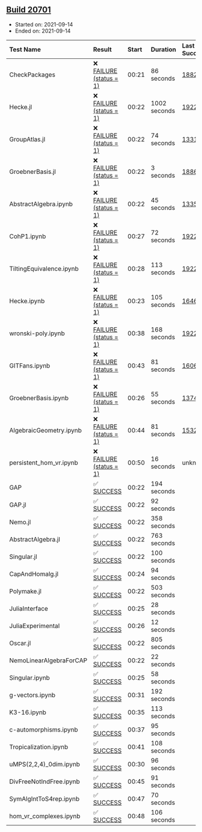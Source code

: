 ## [Build 20701](https://oscarci.mathematik.uni-kl.de/job/oscar/20701/)

* Started on: 2021-09-14
* Ended on: 2021-09-14

| Test Name    | Result | Start | Duration | Last Success | First Failure |
|:-------------|:-------|:------|:---------|:-------------|:--------------|
| CheckPackages | ❌ [FAILURE (status = 1)](https://oscarci.mathematik.uni-kl.de/job/oscar/20701/artifact/logs/build-20701/CheckPackages.log) | 00:21 | 86 seconds | [18822](https://oscarci.mathematik.uni-kl.de/job/oscar/18822/) | [18823](https://oscarci.mathematik.uni-kl.de/job/oscar/18823/) |
| Hecke.jl | ❌ [FAILURE (status = 1)](https://oscarci.mathematik.uni-kl.de/job/oscar/20701/artifact/logs/build-20701/Hecke.jl.log) | 00:22 | 1002 seconds | [19222](https://oscarci.mathematik.uni-kl.de/job/oscar/19222/) | [20152](https://oscarci.mathematik.uni-kl.de/job/oscar/20152/) |
| GroupAtlas.jl | ❌ [FAILURE (status = 1)](https://oscarci.mathematik.uni-kl.de/job/oscar/20701/artifact/logs/build-20701/GroupAtlas.jl.log) | 00:22 | 74 seconds | [13311](https://oscarci.mathematik.uni-kl.de/job/oscar/13311/) | [13312](https://oscarci.mathematik.uni-kl.de/job/oscar/13312/) |
| GroebnerBasis.jl | ❌ [FAILURE (status = 1)](https://oscarci.mathematik.uni-kl.de/job/oscar/20701/artifact/logs/build-20701/GroebnerBasis.jl.log) | 00:22 | 3 seconds | [18864](https://oscarci.mathematik.uni-kl.de/job/oscar/18864/) | [18865](https://oscarci.mathematik.uni-kl.de/job/oscar/18865/) |
| AbstractAlgebra.ipynb | ❌ [FAILURE (status = 1)](https://oscarci.mathematik.uni-kl.de/job/oscar/20701/artifact/logs/build-20701/AbstractAlgebra.ipynb.log) | 00:22 | 45 seconds | [13355](https://oscarci.mathematik.uni-kl.de/job/oscar/13355/) | [13356](https://oscarci.mathematik.uni-kl.de/job/oscar/13356/) |
| CohP1.ipynb | ❌ [FAILURE (status = 1)](https://oscarci.mathematik.uni-kl.de/job/oscar/20701/artifact/logs/build-20701/CohP1.ipynb.log) | 00:27 | 72 seconds | [19222](https://oscarci.mathematik.uni-kl.de/job/oscar/19222/) | [20152](https://oscarci.mathematik.uni-kl.de/job/oscar/20152/) |
| TiltingEquivalence.ipynb | ❌ [FAILURE (status = 1)](https://oscarci.mathematik.uni-kl.de/job/oscar/20701/artifact/logs/build-20701/TiltingEquivalence.ipynb.log) | 00:28 | 113 seconds | [19222](https://oscarci.mathematik.uni-kl.de/job/oscar/19222/) | [20152](https://oscarci.mathematik.uni-kl.de/job/oscar/20152/) |
| Hecke.ipynb | ❌ [FAILURE (status = 1)](https://oscarci.mathematik.uni-kl.de/job/oscar/20701/artifact/logs/build-20701/Hecke.ipynb.log) | 00:23 | 105 seconds | [16463](https://oscarci.mathematik.uni-kl.de/job/oscar/16463/) | [16464](https://oscarci.mathematik.uni-kl.de/job/oscar/16464/) |
| wronski-poly.ipynb | ❌ [FAILURE (status = 1)](https://oscarci.mathematik.uni-kl.de/job/oscar/20701/artifact/logs/build-20701/wronski-poly.ipynb.log) | 00:38 | 168 seconds | [19222](https://oscarci.mathematik.uni-kl.de/job/oscar/19222/) | [20152](https://oscarci.mathematik.uni-kl.de/job/oscar/20152/) |
| GITFans.ipynb | ❌ [FAILURE (status = 1)](https://oscarci.mathematik.uni-kl.de/job/oscar/20701/artifact/logs/build-20701/GITFans.ipynb.log) | 00:43 | 81 seconds | [16068](https://oscarci.mathematik.uni-kl.de/job/oscar/16068/) | [16069](https://oscarci.mathematik.uni-kl.de/job/oscar/16069/) |
| GroebnerBasis.ipynb | ❌ [FAILURE (status = 1)](https://oscarci.mathematik.uni-kl.de/job/oscar/20701/artifact/logs/build-20701/GroebnerBasis.ipynb.log) | 00:26 | 55 seconds | [13748](https://oscarci.mathematik.uni-kl.de/job/oscar/13748/) | [13749](https://oscarci.mathematik.uni-kl.de/job/oscar/13749/) |
| AlgebraicGeometry.ipynb | ❌ [FAILURE (status = 1)](https://oscarci.mathematik.uni-kl.de/job/oscar/20701/artifact/logs/build-20701/AlgebraicGeometry.ipynb.log) | 00:44 | 81 seconds | [15322](https://oscarci.mathematik.uni-kl.de/job/oscar/15322/) | [15323](https://oscarci.mathematik.uni-kl.de/job/oscar/15323/) |
| persistent_hom_vr.ipynb | ❌ [FAILURE (status = 1)](https://oscarci.mathematik.uni-kl.de/job/oscar/20701/artifact/logs/build-20701/persistent_hom_vr.ipynb.log) | 00:50 | 16 seconds | unknown | unknown |
| GAP | ✅ [SUCCESS](https://oscarci.mathematik.uni-kl.de/job/oscar/20701/artifact/logs/build-20701/GAP.log) | 00:22 | 194 seconds |  |  |
| GAP.jl | ✅ [SUCCESS](https://oscarci.mathematik.uni-kl.de/job/oscar/20701/artifact/logs/build-20701/GAP.jl.log) | 00:22 | 92 seconds |  |  |
| Nemo.jl | ✅ [SUCCESS](https://oscarci.mathematik.uni-kl.de/job/oscar/20701/artifact/logs/build-20701/Nemo.jl.log) | 00:22 | 358 seconds |  |  |
| AbstractAlgebra.jl | ✅ [SUCCESS](https://oscarci.mathematik.uni-kl.de/job/oscar/20701/artifact/logs/build-20701/AbstractAlgebra.jl.log) | 00:22 | 763 seconds |  |  |
| Singular.jl | ✅ [SUCCESS](https://oscarci.mathematik.uni-kl.de/job/oscar/20701/artifact/logs/build-20701/Singular.jl.log) | 00:22 | 100 seconds |  |  |
| CapAndHomalg.jl | ✅ [SUCCESS](https://oscarci.mathematik.uni-kl.de/job/oscar/20701/artifact/logs/build-20701/CapAndHomalg.jl.log) | 00:24 | 94 seconds |  |  |
| Polymake.jl | ✅ [SUCCESS](https://oscarci.mathematik.uni-kl.de/job/oscar/20701/artifact/logs/build-20701/Polymake.jl.log) | 00:22 | 503 seconds |  |  |
| JuliaInterface | ✅ [SUCCESS](https://oscarci.mathematik.uni-kl.de/job/oscar/20701/artifact/logs/build-20701/JuliaInterface.log) | 00:25 | 28 seconds |  |  |
| JuliaExperimental | ✅ [SUCCESS](https://oscarci.mathematik.uni-kl.de/job/oscar/20701/artifact/logs/build-20701/JuliaExperimental.log) | 00:26 | 12 seconds |  |  |
| Oscar.jl | ✅ [SUCCESS](https://oscarci.mathematik.uni-kl.de/job/oscar/20701/artifact/logs/build-20701/Oscar.jl.log) | 00:22 | 805 seconds |  |  |
| NemoLinearAlgebraForCAP | ✅ [SUCCESS](https://oscarci.mathematik.uni-kl.de/job/oscar/20701/artifact/logs/build-20701/NemoLinearAlgebraForCAP.log) | 00:22 | 22 seconds |  |  |
| Singular.ipynb | ✅ [SUCCESS](https://oscarci.mathematik.uni-kl.de/job/oscar/20701/artifact/logs/build-20701/Singular.ipynb.log) | 00:25 | 58 seconds |  |  |
| g-vectors.ipynb | ✅ [SUCCESS](https://oscarci.mathematik.uni-kl.de/job/oscar/20701/artifact/logs/build-20701/g-vectors.ipynb.log) | 00:31 | 192 seconds |  |  |
| K3-16.ipynb | ✅ [SUCCESS](https://oscarci.mathematik.uni-kl.de/job/oscar/20701/artifact/logs/build-20701/K3-16.ipynb.log) | 00:35 | 113 seconds |  |  |
| c-automorphisms.ipynb | ✅ [SUCCESS](https://oscarci.mathematik.uni-kl.de/job/oscar/20701/artifact/logs/build-20701/c-automorphisms.ipynb.log) | 00:37 | 95 seconds |  |  |
| Tropicalization.ipynb | ✅ [SUCCESS](https://oscarci.mathematik.uni-kl.de/job/oscar/20701/artifact/logs/build-20701/Tropicalization.ipynb.log) | 00:41 | 108 seconds |  |  |
| uMPS(2,2,4)_0dim.ipynb | ✅ [SUCCESS](https://oscarci.mathematik.uni-kl.de/job/oscar/20701/artifact/logs/build-20701/uMPS-2-2-4-_0dim.ipynb.log) | 00:30 | 96 seconds |  |  |
| DivFreeNotIndFree.ipynb | ✅ [SUCCESS](https://oscarci.mathematik.uni-kl.de/job/oscar/20701/artifact/logs/build-20701/DivFreeNotIndFree.ipynb.log) | 00:45 | 91 seconds |  |  |
| SymAlgIntToS4rep.ipynb | ✅ [SUCCESS](https://oscarci.mathematik.uni-kl.de/job/oscar/20701/artifact/logs/build-20701/SymAlgIntToS4rep.ipynb.log) | 00:47 | 70 seconds |  |  |
| hom_vr_complexes.ipynb | ✅ [SUCCESS](https://oscarci.mathematik.uni-kl.de/job/oscar/20701/artifact/logs/build-20701/hom_vr_complexes.ipynb.log) | 00:48 | 106 seconds |  |  |

